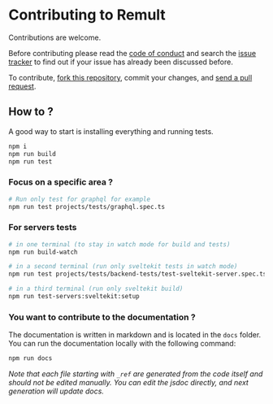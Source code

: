 # Contributing to Remult

Contributions are welcome.

Before contributing please read the [code of conduct](https://github.com/remult/remult/blob/master/CODE_OF_CONDUCT.md) and search the [issue tracker](https://github.com/remult/remult/issues) to find out if your issue has already been discussed before.

To contribute, [fork this repository](https://docs.github.com/en/github/getting-started-with-github/fork-a-repo/), commit your changes, and [send a pull request](https://docs.github.com/en/github/collaborating-with-issues-and-pull-requests/about-pull-requests).

## How to ?

A good way to start is installing everything and running tests.

```bash
npm i
npm run build
npm run test
```

### Focus on a specific area ?

```bash
# Run only test for graphql for example
npm run test projects/tests/graphql.spec.ts
```

### For servers tests

```bash
# in one terminal (to stay in watch mode for build and tests)
npm run build-watch

# in a second terminal (run only sveltekit tests in watch mode)
npm run test projects/tests/backend-tests/test-sveltekit-server.spec.ts

# in a third terminal (run only sveltekit build)
npm run test-servers:sveltekit:setup
```

### You want to contribute to the documentation ?

The documentation is written in markdown and is located in the `docs` folder. You can run the documentation locally with the following command:

```bash
npm run docs
```

_Note that each file starting with `_ref` are generated from the code itself and should not be edited manually. You can edit the jsdoc directly, and next generation will update docs._
